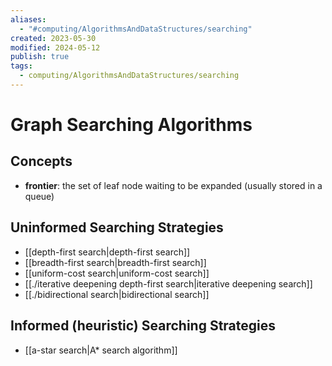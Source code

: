 ```yaml
---
aliases:
  - "#computing/AlgorithmsAndDataStructures/searching"
created: 2023-05-30
modified: 2024-05-12
publish: true
tags:
  - computing/AlgorithmsAndDataStructures/searching
---
```


# Graph Searching Algorithms
## Concepts
-   **frontier**: the set of leaf node waiting to be expanded (usually stored in a queue)

## Uninformed Searching Strategies
-   [[depth-first search|depth-first search]]
-   [[breadth-first search|breadth-first search]]
-   [[uniform-cost search|uniform-cost search]]
-   [[./iterative deepening depth-first search|iterative deepening search]]
-   [[./bidirectional search|bidirectional search]]

## Informed (heuristic) Searching Strategies
- [[a-star search|A* search algorithm]]